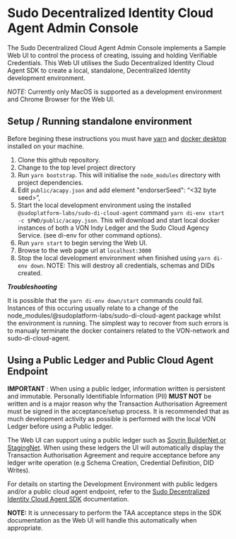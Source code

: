 # Sudo Decentralized Identity Cloud Agent Admin Console

The Sudo Decentralized Cloud Agent Admin Console implements a Sample Web UI to control the process of
creating, issuing and holding Verifiable Credentials. This Web UI utilises the
Sudo Decentralized Identity Cloud Agent SDK to create a local, standalone,
Decentralized Identity development environment.

_NOTE:_ Currently only MacOS is supported as a development environment and Chrome Browser for the Web UI.

## <a name="setup_instructions"></a>Setup / Running standalone environment

Before begining these instructions you must have [yarn](https://yarnpkg.com) and [docker desktop](https://hub.docker.com/editions/community/docker-ce-desktop-mac) installed on your machine.

1. Clone this github repository.
2. Change to the top level project directory
3. Run `yarn bootstrap`.
   This will initialise the `node_modules` directory with project dependencies.
4. Edit `public/acapy.json` and add element "endorserSeed": “<32 byte seed>”,
5. Start the local development environment using the installed
   `@sudoplatform-labs/sudo-di-cloud-agent` command `yarn di-env start -c $PWD/public/acapy.json`.
   This will download and start local docker instances of both a VON Indy Ledger and the
   Sudo Cloud Agency Service. (see di-env for other command options).
6. Run `yarn start` to begin serving the Web UI.
7. Browse to the web page url at `localhost:3000`
8. Stop the local development environment when finished using `yarn di-env down`.
   NOTE: This will destroy all credentials, schemas and DIDs created.

**_Troubleshooting_**

It is possible that the `yarn di-env down/start` commands could fail. Instances of this occuring usually relate to a change of the node_modules/@sudoplatform-labs/sudo-di-cloud-agent
package whilst the environment is running. The simplest way to recover from such errors is to manualy terminate the docker containers related to the VON-network and sudo-di-cloud-agent.

## Using a Public Ledger and Public Cloud Agent Endpoint

**IMPORTANT** : When using a public ledger, information written is persistent and immutable. Personally Identifiable Information (PII) **MUST NOT** be written and is a major reason why the Transaction Authorisation Agreement must be signed in the acceptance/setup process.
It is recommended that as much development activity as possible is performed with the local VON Ledger before using a Public ledger.

The Web UI can support using a public ledger such as [Sovrin BuilderNet or StagingNet](https://sovrin.org/overview).
When using these ledgers the UI will automatically display the Transaction Authorisation Agreement and require acceptance before any ledger write operation (e.g Schema Creation, Credential Definition, DID Writes).

For details on starting the Development Environment with public ledgers and/or a public cloud agent endpoint, refer to the [Sudo Decentralized Identity Cloud Agent SDK](https://www.npmjs.com/package/@sudoplatform-labs/sudo-di-cloud-agent) documentation.

**NOTE:** It is unnecessary to perform the TAA acceptance steps in the SDK documentation as the Web UI will handle this automatically when appropriate.
